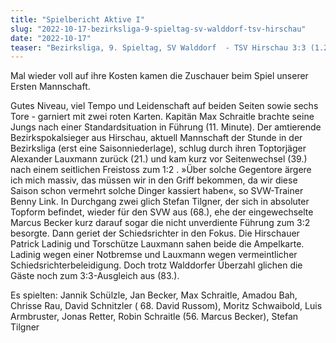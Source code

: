 ```yaml
---
title: "Spielbericht Aktive I"
slug: "2022-10-17-bezirksliga-9-spieltag-sv-walddorf-tsv-hirschau"
date: "2022-10-17"
teaser: "Bezirksliga, 9. Spieltag, SV Walddorf  - TSV Hirschau 3:3 (1.2)"
---
```

Mal wieder voll auf ihre Kosten kamen die Zuschauer beim Spiel unserer Ersten Mannschaft.

Gutes Niveau, viel Tempo und Leidenschaft auf beiden Seiten sowie sechs Tore - garniert mit zwei roten Karten. Kapitän Max Schraitle brachte seine Jungs nach einer Standardsituation in Führung (11. Minute). Der amtierende Bezirkspokalsieger aus Hirschau, aktuell Mannschaft der Stunde in der Bezirksliga (erst eine Saisonniederlage), schlug durch ihren Toptorjäger Alexander Lauxmann zurück (21.) und kam kurz vor Seitenwechsel (39.) nach einem seitlichen Freistoss zum 1:2 . »Über solche Gegentore ärgere ich mich massiv, das müssen wir in den Griff bekommen, da wir diese Saison schon vermehrt solche Dinger kassiert haben«, so SVW-Trainer Benny Link. In Durchgang zwei glich Stefan Tilgner, der sich in absoluter Topform befindet, wieder für den SVW aus (68.), ehe der eingewechselte Marcus Becker kurz darauf sogar die nicht unverdiente Führung zum 3:2 besorgte. Dann geriet der Schiedsrichter in den Fokus. Die Hirschauer Patrick Ladinig und Torschütze Lauxmann sahen beide die Ampelkarte. Ladinig wegen einer Notbremse und Lauxmann wegen vermeintlicher Schiedsrichterbeleidigung. Doch trotz Walddorfer Überzahl glichen die Gäste noch zum 3:3-Ausgleich aus (83.).

Es spielten: Jannik Schülzle, Jan Becker, Max Schraitle, Amadou Bah, Chrisse Rau, David Schnitzler ( 68. David Russom), Moritz Schwaibold, Luis Armbruster, Jonas Retter, Robin Schraitle (56. Marcus Becker), Stefan Tilgner
